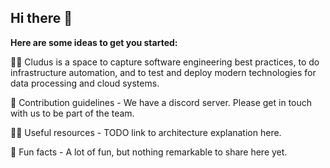 ## Hi there 👋

**Here are some ideas to get you started:**

🙋‍♀️ Cludus is a space to capture software engineering best practices, to do infrastructure automation, and to test and deploy modern technologies for data processing and cloud systems.

🌈 Contribution guidelines - We have a discord server. Please get in touch with us to be part of the team.

👩‍💻 Useful resources - TODO link to architecture explanation here.

🍿 Fun facts - A lot of fun, but nothing remarkable to share here yet.
